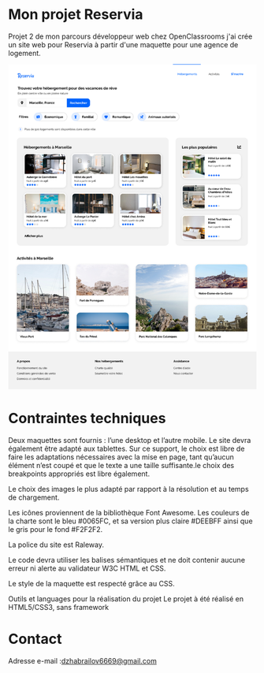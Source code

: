 # Mon projet Reservia
Projet 2 de mon parcours développeur web chez OpenClassrooms j'ai crée un site web pour Reservia à partir d'une maquette pour une agence de logement.



![reservia](https://github.com/dzhabrailov69/alikhan_dzhabrailov_2_2021-08-08/blob/main/maquette/Desktop%20-%201.png)


# Contraintes techniques
 Deux maquettes sont fournis : l’une desktop et l’autre mobile. Le site devra également être adapté aux tablettes. Sur ce support, le choix est libre de faire les adaptations nécessaires avec la mise en page, tant qu’aucun élément n’est coupé et que le texte a une taille suffisante.le choix des breakpoints appropriés est libre également.

 Le choix des images le plus adapté par rapport à la résolution et au temps de chargement.

 Les icônes proviennent de la bibliothèque Font Awesome. Les couleurs de la charte sont le bleu #0065FC, et sa version plus claire #DEEBFF ainsi que le gris pour le fond #F2F2F2.

 La police du site est Raleway.

 Le code devra utiliser les balises sémantiques et ne doit contenir aucune erreur ni alerte au validateur W3C HTML et CSS.

 Le style de la maquette est respecté grâce au CSS.

Outils et languages pour la réalisation du projet
Le projet à été réalisé en HTML5/CSS3, sans framework

# Contact

Adresse e-mail :dzhabrailov6669@gmail.com
